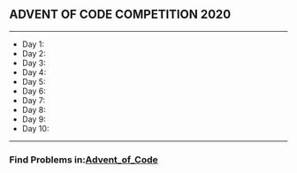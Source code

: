 <html>
<body>
<h2>ADVENT OF CODE COMPETITION 2020</h2>
<hr>
<ul>
<li>Day 1:</li>
<li>Day 2:</li>
<li>Day 3:</li>
<li>Day 4:</li>
<li>Day 5:</li>
<li>Day 6:</li>
<li>Day 7:</li>
<li>Day 8:</li>
<li>Day 9:</li>
<li>Day 10:</li>
</ul>
  <hr>
<h3>Find Problems in:<a href="https://adventofcode.com/">Advent_of_Code</a></h3>
</body>
</html>
